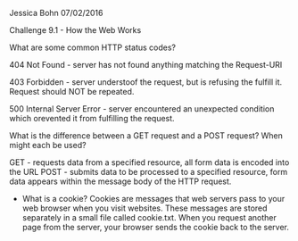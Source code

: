 Jessica Bohn
07/02/2016

Challenge 9.1 - How the Web Works

What are some common HTTP status codes?

  404 Not Found - server has not found anything matching the Request-URI

  403 Forbidden - server understoof the request, but is refusing the fulfill it. Request should NOT be repeated.

  500 Internal Server Error - server encountered an unexpected condition which orevented it from fulfilling the request.

What is the difference between a GET request and a POST request? When might each be used?

  GET - requests data from a specified resource, all form data is encoded into the URL
  POST - submits data to be processed to a specified resource, form data appears within the message body of the HTTP request.

* What is a cookie?
  Cookies are messages that web servers pass to your web browser when you visit websites. These messages are stored separately in a small file called cookie.txt. When you request another page from the server, your browser sends the cookie back to the server.






